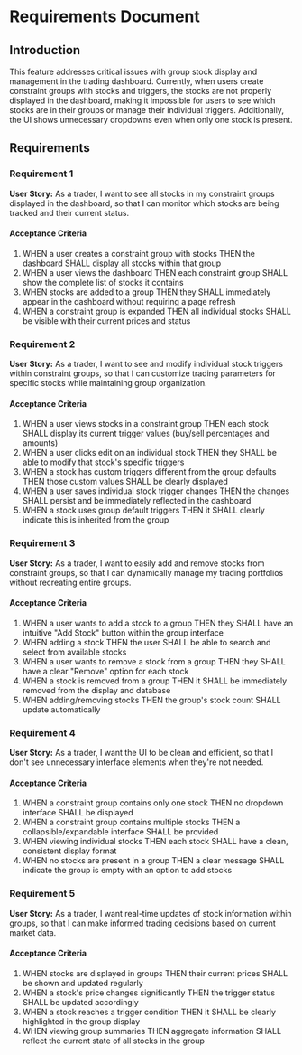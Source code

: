 # Requirements Document

## Introduction

This feature addresses critical issues with group stock display and management in the trading dashboard. Currently, when users create constraint groups with stocks and triggers, the stocks are not properly displayed in the dashboard, making it impossible for users to see which stocks are in their groups or manage their individual triggers. Additionally, the UI shows unnecessary dropdowns even when only one stock is present.

## Requirements

### Requirement 1

**User Story:** As a trader, I want to see all stocks in my constraint groups displayed in the dashboard, so that I can monitor which stocks are being tracked and their current status.

#### Acceptance Criteria

1. WHEN a user creates a constraint group with stocks THEN the dashboard SHALL display all stocks within that group
2. WHEN a user views the dashboard THEN each constraint group SHALL show the complete list of stocks it contains
3. WHEN stocks are added to a group THEN they SHALL immediately appear in the dashboard without requiring a page refresh
4. WHEN a constraint group is expanded THEN all individual stocks SHALL be visible with their current prices and status

### Requirement 2

**User Story:** As a trader, I want to see and modify individual stock triggers within constraint groups, so that I can customize trading parameters for specific stocks while maintaining group organization.

#### Acceptance Criteria

1. WHEN a user views stocks in a constraint group THEN each stock SHALL display its current trigger values (buy/sell percentages and amounts)
2. WHEN a user clicks edit on an individual stock THEN they SHALL be able to modify that stock's specific triggers
3. WHEN a stock has custom triggers different from the group defaults THEN those custom values SHALL be clearly displayed
4. WHEN a user saves individual stock trigger changes THEN the changes SHALL persist and be immediately reflected in the dashboard
5. WHEN a stock uses group default triggers THEN it SHALL clearly indicate this is inherited from the group

### Requirement 3

**User Story:** As a trader, I want to easily add and remove stocks from constraint groups, so that I can dynamically manage my trading portfolios without recreating entire groups.

#### Acceptance Criteria

1. WHEN a user wants to add a stock to a group THEN they SHALL have an intuitive "Add Stock" button within the group interface
2. WHEN adding a stock THEN the user SHALL be able to search and select from available stocks
3. WHEN a user wants to remove a stock from a group THEN they SHALL have a clear "Remove" option for each stock
4. WHEN a stock is removed from a group THEN it SHALL be immediately removed from the display and database
5. WHEN adding/removing stocks THEN the group's stock count SHALL update automatically

### Requirement 4

**User Story:** As a trader, I want the UI to be clean and efficient, so that I don't see unnecessary interface elements when they're not needed.

#### Acceptance Criteria

1. WHEN a constraint group contains only one stock THEN no dropdown interface SHALL be displayed
2. WHEN a constraint group contains multiple stocks THEN a collapsible/expandable interface SHALL be provided
3. WHEN viewing individual stocks THEN each stock SHALL have a clean, consistent display format
4. WHEN no stocks are present in a group THEN a clear message SHALL indicate the group is empty with an option to add stocks

### Requirement 5

**User Story:** As a trader, I want real-time updates of stock information within groups, so that I can make informed trading decisions based on current market data.

#### Acceptance Criteria

1. WHEN stocks are displayed in groups THEN their current prices SHALL be shown and updated regularly
2. WHEN a stock's price changes significantly THEN the trigger status SHALL be updated accordingly
3. WHEN a stock reaches a trigger condition THEN it SHALL be clearly highlighted in the group display
4. WHEN viewing group summaries THEN aggregate information SHALL reflect the current state of all stocks in the group